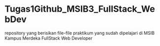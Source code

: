 # Tugas1Github_MSIB3_FullStack_WebDev
repository yang berisikan file-file praktikum yang sudah dipelajari di MSIB Kampus Merdeka FullStack Web Developer
